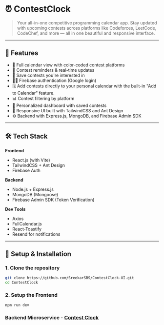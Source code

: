 # ⏰ ContestClock

> Your all-in-one competitive programming calendar app. Stay updated with upcoming contests across platforms like Codeforces, LeetCode, CodeChef, and more — all in one beautiful and responsive interface.

---

## 🚀 Features

- 📅 Full calendar view with color-coded contest platforms  
- 🔔 Contest reminders & real-time updates  
- 💾 Save contests you're interested in  
- 🧑‍💻 Firebase authentication (Google login)
- 🗓️ Add contests directly to your personal calendar with the built-in "Add to Calendar" feature. 
- 📊 Contest filtering by platform  
- 📌 Personalized dashboard with saved contests  
- 🎨 Responsive UI built with TailwindCSS and Ant Design  
- ⚙️ Backend with Express.js, MongoDB, and Firebase Admin SDK

---


## 🛠️ Tech Stack

**Frontend**
- React.js (with Vite)
- TailwindCSS + Ant Design
- Firebase Auth

**Backend**
- Node.js + Express.js
- MongoDB (Mongoose)
- Firebase Admin SDK (Token Verification)

**Dev Tools**
- Axios
- FullCalendar.js
- React-Toastify
- Resend for notifications

---

## 🔧 Setup & Installation

### 1. Clone the repository

```bash
git clone https://github.com/SreekarSBS/ContestClock-UI.git
cd ContestClock
```
### 2. Setup the Frontend
```bash
npm run dev
```
### Backend Microservice - [Contest Clock](https://github.com/SreekarSBS/ContestClock.git)
